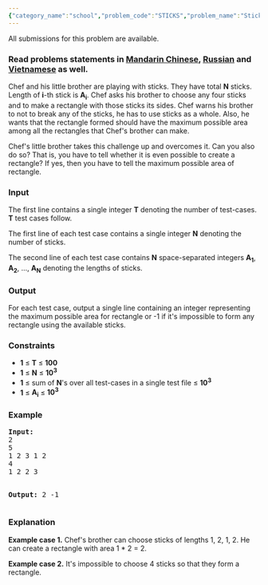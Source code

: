 ```yaml
---
{"category_name":"school","problem_code":"STICKS","problem_name":"Sticks","languages_supported":{"0":"ADA","1":"ASM","2":"BASH","3":"BF","4":"C","5":"C99 strict","6":"CAML","7":"CLOJ","8":"CLPS","9":"CPP 4.3.2","10":"CPP 4.9.2","11":"CPP14","12":"CS2","13":"D","14":"ERL","15":"FORT","16":"FS","17":"GO","18":"HASK","19":"ICK","20":"ICON","21":"JAVA","22":"JS","23":"LISP clisp","24":"LISP sbcl","25":"LUA","26":"NEM","27":"NICE","28":"NODEJS","29":"PAS fpc","30":"PAS gpc","31":"PERL","32":"PERL6","33":"PHP","34":"PIKE","35":"PRLG","36":"PYPY","37":"PYTH","38":"PYTH 3.4","39":"RUBY","40":"SCALA","41":"SCM chicken","42":"SCM guile","43":"SCM qobi","44":"ST","45":"TCL","46":"TEXT","47":"WSPC"},"max_timelimit":1,"source_sizelimit":50000,"problem_author":"kingofnumbers","problem_tester":"mgch","date_added":"27-05-2016","tags":{"0":"cook71","1":"greedy","2":"kingofnumbers","3":"simple"},"editorial_url":"http://discuss.codechef.com/problems/STICKS","time":{"view_start_date":1466965800,"submit_start_date":1466965800,"visible_start_date":1466965800,"end_date":1735669800},"layout":"problem"}
---
```

<span class="solution-visible-txt">All submissions for this problem are available.</span><h3> Read problems statements in <a target="_blank" href="http://www.codechef.com/download/translated/COOK71/mandarin/STICKS.pdf">Mandarin Chinese</a>, <a target="_blank" href="http://www.codechef.com/download/translated/COOK71/russian/STICKS.pdf">Russian</a> and <a target="_blank" href="http://www.codechef.com/download/translated/COOK71/vietnamese/STICKS.pdf">Vietnamese</a> as well.</h3>


<p>
Chef and his little brother are playing with sticks. They have total <b>N</b> sticks. Length of <b>i</b>-th stick is <b>A<sub>i</sub></b>. 
Chef asks his brother to choose any four sticks and to make a rectangle with those sticks its sides. Chef warns his brother to not to break any of the sticks, he has to use sticks as a whole. Also, he wants that the rectangle formed should have the maximum possible area among all the rectangles that Chef's brother can make. 
</p>

<p>
Chef's little brother takes this challenge up and overcomes it. Can you also do so? That is, you have to tell whether it is even possible to create a rectangle? If yes, then you have to tell the maximum possible area of rectangle.
</p> 

<h3>Input</h3>
<p>The first line contains a single integer <b>T</b> denoting the number of test-cases. <b>T</b> test cases follow.</p>
<p>The first line of each test case contains a single integer <b>N</b> denoting the number of sticks.</p>
<p>The second line of each test case contains <b>N</b> space-separated integers <b>A<sub>1</sub></b>, <b>A<sub>2</sub></b>, ..., <b>A<sub>N</sub></b> denoting the lengths of sticks.</p>


<h3>Output</h3>
<p>For each test case, output a single line containing an integer representing the maximum possible area for rectangle or -1 if it's impossible to form any rectangle using the available sticks.</p>

<h3>Constraints</h3>
<ul>
<li><b>1</b> ≤ <b>T</b> ≤ <b>100</b></li>
<li><b>1</b> ≤ <b>N</b> ≤ <b>10<sup>3</sup></b></li>
<li><b>1</b> ≤ sum of <b>N</b>'s over all test-cases in a single test file ≤ <b>10<sup>3</sup></b></li>
<li><b>1</b> ≤ <b>A<sub>i</sub></b> ≤ <b>10<sup>3</sup></b></li>
</ul>

<h3>Example</h3>
<pre><b>Input:</b>
<tt>2
5
1 2 3 1 2
4
1 2 2 3</tt>

<b>Output:</b>
<tt>2
-1</tt>
</pre>

<h3>Explanation</h3>
<p><b>Example case 1.</b> Chef's brother can choose sticks of lengths 1, 2, 1, 2. He can create a rectangle with area 1 * 2 = 2.</p>
<p><b>Example case 2.</b> It's impossible to choose 4 sticks so that they form a rectangle.</p>